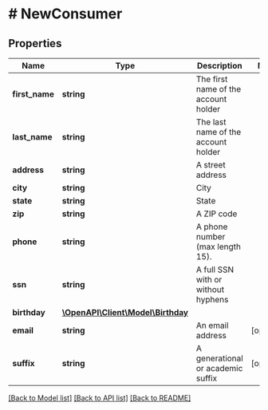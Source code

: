 # # NewConsumer

## Properties

Name | Type | Description | Notes
------------ | ------------- | ------------- | -------------
**first_name** | **string** | The first name of the account holder |
**last_name** | **string** | The last name of the account holder |
**address** | **string** | A street address |
**city** | **string** | City |
**state** | **string** | State |
**zip** | **string** | A ZIP code |
**phone** | **string** | A phone number (max length 15). |
**ssn** | **string** | A full SSN with or without hyphens |
**birthday** | [**\OpenAPI\Client\Model\Birthday**](Birthday.md) |  |
**email** | **string** | An email address | [optional]
**suffix** | **string** | A generational or academic suffix | [optional]

[[Back to Model list]](../../README.md#models) [[Back to API list]](../../README.md#endpoints) [[Back to README]](../../README.md)
